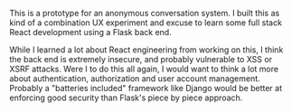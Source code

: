 This is a prototype for an anonymous conversation system. I built this as kind of a combination UX experiment and excuse to learn some full stack React development using a Flask back end.

While I learned a lot about React engineering from working on this, I think the back end is extremely insecure, and probably vulnerable to XSS or XSRF attacks. Were I to do this all again, I would want to think a lot more about authentication, authorization and user account management. Probably a "batteries included" framework like Django would be better at enforcing good security than Flask's piece by piece approach.
